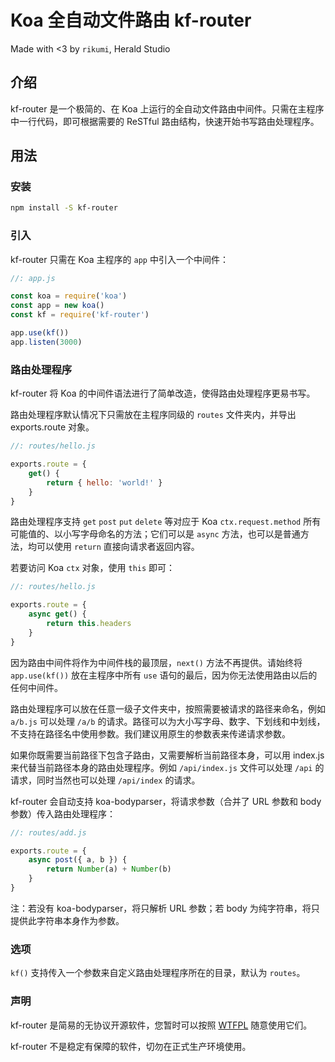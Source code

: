 # Koa 全自动文件路由 kf-router

Made with <3 by `rikumi`, Herald Studio

## 介绍

kf-router 是一个极简的、在 Koa 上运行的全自动文件路由中间件。只需在主程序中一行代码，即可根据需要的 ReSTful 路由结构，快速开始书写路由处理程序。

## 用法

### 安装

```bash
npm install -S kf-router
```

### 引入

kf-router 只需在 Koa 主程序的 `app` 中引入一个中间件：

```javascript
//: app.js

const koa = require('koa')
const app = new koa()
const kf = require('kf-router')

app.use(kf())
app.listen(3000)
```

### 路由处理程序

kf-router 将 Koa 的中间件语法进行了简单改造，使得路由处理程序更易书写。

路由处理程序默认情况下只需放在主程序同级的 `routes` 文件夹内，并导出 exports.route 对象。

```javascript
//: routes/hello.js

exports.route = {
    get() {
        return { hello: 'world!' }
    }
}
```

路由处理程序支持 `get` `post` `put` `delete` 等对应于 Koa `ctx.request.method` 所有可能值的、以小写字母命名的方法；它们可以是 `async` 方法，也可以是普通方法，均可以使用 `return` 直接向请求者返回内容。

若要访问 Koa `ctx` 对象，使用 `this` 即可：

```javascript
//: routes/hello.js

exports.route = {
    async get() {
        return this.headers
    }
}
```

因为路由中间件将作为中间件栈的最顶层，`next()` 方法不再提供。请始终将 `app.use(kf())` 放在主程序中所有 `use` 语句的最后，因为你无法使用路由以后的任何中间件。

路由处理程序可以放在任意一级子文件夹中，按照需要被请求的路径来命名，例如 `a/b.js` 可以处理 `/a/b` 的请求。路径可以为大小写字母、数字、下划线和中划线，不支持在路径名中使用参数。我们建议用原生的参数表来传递请求参数。

如果你既需要当前路径下包含子路由，又需要解析当前路径本身，可以用 index.js 来代替当前路径本身的路由处理程序。例如 `/api/index.js` 文件可以处理 `/api` 的请求，同时当然也可以处理 `/api/index` 的请求。

kf-router 会自动支持 koa-bodyparser，将请求参数（合并了 URL 参数和 body 参数）传入路由处理程序：

```javascript
//: routes/add.js

exports.route = {
    async post({ a, b }) {
        return Number(a) + Number(b)
    }
}
```

注：若没有 koa-bodyparser，将只解析 URL 参数；若 body 为纯字符串，将只提供此字符串本身作为参数。

### 选项

`kf()` 支持传入一个参数来自定义路由处理程序所在的目录，默认为 `routes`。

### 声明

kf-router 是简易的无协议开源软件，您暂时可以按照 [WTFPL](https://zh.wikipedia.org/zh-hans/WTFPL) 随意使用它们。

kf-router 不是稳定有保障的软件，切勿在正式生产环境使用。
